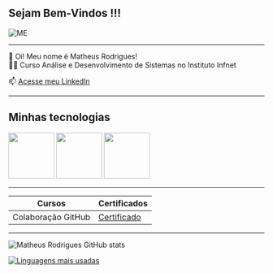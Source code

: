 ## Sejam Bem-Vindos !!!

![ME](https://64.media.tumblr.com/4d253ebcbac40c328a822176d5045913/tumblr_oa4d9xy53A1ro8ysbo1_500.gif)

--------------------------


:man: Oi! Meu nome é Matheus Rodrigues! <br>
:technologist: Curso Análise e Desenvolvimento de Sistemas no Instituto Infnet

📫 [Acesse meu LinkedIn](https://www.linkedin.com/in/matheus-de-souza-rodrigues-177126329/)

--------------

## Minhas tecnologias


<img src="https://cdn.jsdelivr.net/gh/devicons/devicon@latest/icons/javascript/javascript-original.svg" width="90px"> <img src="https://cdn.jsdelivr.net/gh/devicons/devicon@latest/icons/html5/html5-original-wordmark.svg" width="90px"> <img src="https://cdn.jsdelivr.net/gh/devicons/devicon@latest/icons/css3/css3-original-wordmark.svg" width="90px">


--------

| Cursos | Certificados |
|--------|--------------|
| Colaboração GitHub | [Certificado](https://hermes.dio.me/certificates/ATWEBMME.pdf) |

--------

![Matheus Rodrigues GitHub stats](https://github-readme-stats.vercel.app/api?username=tiTurtle&show_icons=true&theme=radical)

[![Linguagens mais usadas](https://github-readme-stats.vercel.app/api/top-langs/?username=tiTurtle&layout=donut)](https://github.com/anuraghazra/github-readme-stats)


<!--
**tiTurtle/tiTurtle** is a ✨ _special_ ✨ repository because its `README.md` (this file) appears on your GitHub profile.

Here are some ideas to get you started:

- 🔭 I’m currently working on ...
- 🌱 I’m currently learning ...
- 👯 I’m looking to collaborate on ...
- 🤔 I’m looking for help with ...
- 💬 Ask me about ...
- 📫 How to reach me: ...
- 😄 Pronouns: ...
- ⚡ Fun fact: ...
-->
